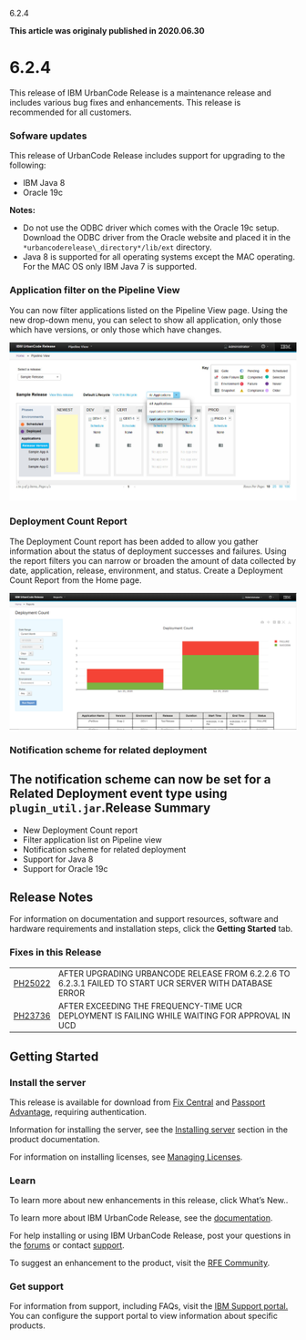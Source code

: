 





6.2.4

**This article was originaly published in 2020.06.30**


6.2.4
=====




This release of IBM UrbanCode Release is a maintenance release and includes various bug fixes and enhancements. This release is recommended for all customers.

### Sofware updates


This release of UrbanCode Release includes support for upgrading to the following:
* IBM Java 8
* Oracle 19c


**Notes:**
* Do not use the ODBC driver which comes with the Oracle 19c setup. Download the ODBC driver from the Oracle website and placed it in the `*urbancoderelease\_directory*/lib/ext` directory.
* Java 8 is supported for all operating systems except the MAC operating. For the MAC OS only IBM Java 7 is supported.


### Application filter on the Pipeline View


You can now filter applications listed on the Pipeline View page. Using the new drop-down menu, you can select to show all application, only those which have versions, or only those which have changes.


![](application_filter-2.jpg)
### Deployment Count Report


The Deployment Count report has been added to allow you gather information about the status of deployment successes and failures. Using the report filters you can narrow or broaden the amount of data collected by date, application, release, environment, and status. Create a Deployment Count Report from the Home page. 

![](deployment-count.png)
### Notification scheme for related deployment


The notification scheme can now be set for a Related Deployment event type using `plugin_util.jar`.Release Summary
---------------

  
* New Deployment Count report
* Filter application list on Pipeline view
* Notification scheme for related deployment
* Support for Java 8
* Support for Oracle 19c

Release Notes
-------------

  
For information on documentation and support resources, software and hardware requirements and installation steps, click the **Getting Started** tab.

### Fixes in this Release




|  |  |
| --- | --- |
| [PH25022](http://www.ibm.com/support/docview.wss?uid=swg1PH25022) | AFTER UPGRADING URBANCODE RELEASE FROM 6.2.2.6 TO 6.2.3.1 FAILED TO START UCR SERVER WITH DATABASE ERROR  |
| [PH23736](http://www.ibm.com/support/docview.wss?uid=swg1PH23736) | AFTER EXCEEDING THE FREQUENCY-TIME UCR DEPLOYMENT IS FAILING WHILE WAITING FOR APPROVAL IN UCD |

Getting Started
---------------

  
### Install the server


This release is available for download from [Fix Central](https://www-945.ibm.com/support/fixcentral/swg/selectFixes?parent=ibm%7ERational&product=ibm/Rational/UrbanCode+Release&release=All&platform=All&function=all&source=fc) and [Passport Advantage](https://www.ibm.com/software/passportadvantage/), requiring authentication.



Information for installing the server, see the [Installing server](http://www-01.ibm.com/support/knowledgecenter/SS4GCC_6.2.4/com.ibm.urelease.doc/topics/install_ov.html) section in the product documentation.

For information on installing licenses, see [Managing Licenses](https://www.ibm.com/support/knowledgecenter/SS4GCC_6.2.4/com.ibm.urelease.doc/topics/licenseManage.html).

### Learn


To learn more about new enhancements in this release, click What’s New..

To learn more about IBM UrbanCode Release, see the [documentation](http://www-01.ibm.com/support/knowledgecenter/SS4GCC_6.2.4/com.ibm.urelease.doc/ucr_version_welcome.html).

For help installing or using IBM UrbanCode Release, post your questions in the [forums](https://developer.ibm.com/answers?community=urbancode) or contact [support](http://www-947.ibm.com/support/entry/portal/support?brandind=Rational).

To suggest an enhancement to the product, visit the [RFE Community](http://www.ibm.com/developerworks/rfe/execute?use_case=submitRfe).

### Get support


For information from support, including FAQs, visit the [IBM Support portal.](http://www-947.ibm.com/support/entry/portal/support?brandind=Rational) You can configure the support portal to view information about specific products.




